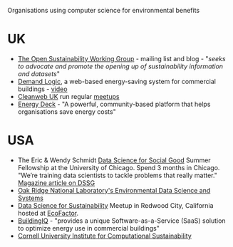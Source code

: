 Organisations using computer science for environmental benefits


# UK

* [The Open Sustainability Working Group](http://sustainability.okfn.org) - mailing list and blog - "*seeks to advocate and promote the opening up of sustainability information and datasets*"
* [Demand Logic](https://www.demandlogic.co.uk/), a web-based energy-saving system for commercial buildings - [video](http://www.youtube.com/watch?v=4tX840YOoys)
* [Cleanweb UK](http://www.cleanweb.org.uk/) run regular [meetups](http://www.cleanweb.org.uk/events.html)
* [Energy Deck](http://www.energydeck.com/home/) - "A powerful, community-based platform that helps organisations save energy costs"


# USA

* The Eric & Wendy Schmidt [Data Science for Social Good](http://dssg.io/) Summer Fellowship at the University of Chicago.  Spend 3 months in Chicago.  "We’re training data scientists to tackle problems that really matter."  [Magazine article on DSSG](http://www.fastcoexist.com/1682711/these-data-science-mercenaries-will-make-the-world-a-better-place)
* [Oak Ridge National Laboratory's Environmental Data Science and Systems](http://www.ornl.gov/science-discovery/clean-energy/research-areas/climate-environment/environmental-data-science-and-systems)
* [Data Science for Sustainability](http://www.meetup.com/Data-Science-for-Sustainability/) Meetup in Redwood City, California hosted at [EcoFactor](http://www.ecofactor.com/).
* [BuildingIQ](http://www.buildingiq.com/) - "provides a unique Software-as-a-Service (SaaS) solution to optimize energy use in commercial buildings"
* [Cornell University Institute for Computational Sustainability](http://computational-sustainability.cis.cornell.edu)
